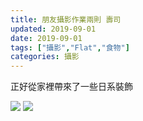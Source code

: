 ```yaml
---
title: 朋友攝影作業兩則 壽司
updated: 2019-09-01
date: 2019-09-01
tags: ["攝影","Flat","食物"]
categories: 攝影
---
```


正好從家裡帶來了一些日系裝飾

![](/asset/images/毕业后/food/HEC_3816.jpg)
![](/asset/images/毕业后/food/HEC_3820.jpg)
